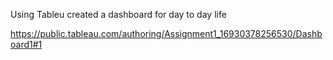 Using Tableu created a dashboard for day to day life

https://public.tableau.com/authoring/Assignment1_16930378256530/Dashboard1#1 
